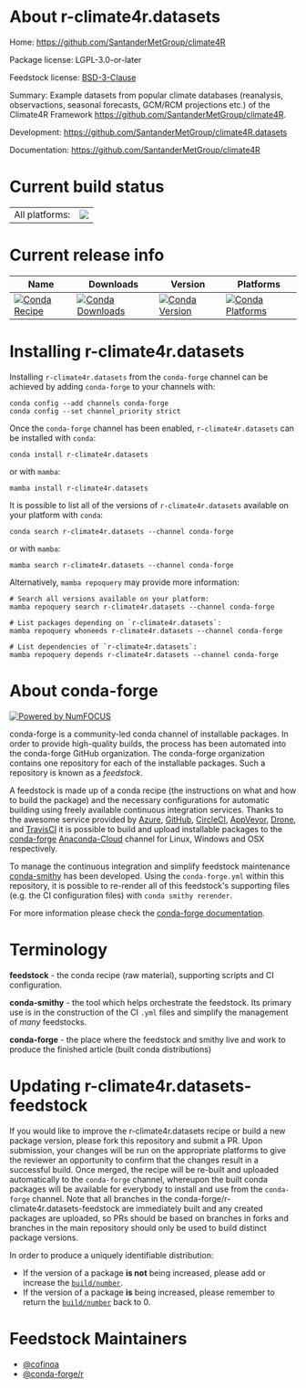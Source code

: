 About r-climate4r.datasets
==========================

Home: https://github.com/SantanderMetGroup/climate4R

Package license: LGPL-3.0-or-later

Feedstock license: [BSD-3-Clause](https://github.com/conda-forge/r-climate4r.datasets-feedstock/blob/main/LICENSE.txt)

Summary: Example datasets from popular climate databases (reanalysis, observactions, seasonal forecasts, GCM/RCM projections etc.) of the Climate4R Framework <https://github.com/SantanderMetGroup/climate4R>.

Development: https://github.com/SantanderMetGroup/climate4R.datasets

Documentation: https://github.com/SantanderMetGroup/climate4R

Current build status
====================


<table><tr><td>All platforms:</td>
    <td>
      <a href="https://dev.azure.com/conda-forge/feedstock-builds/_build/latest?definitionId=16192&branchName=main">
        <img src="https://dev.azure.com/conda-forge/feedstock-builds/_apis/build/status/r-climate4r.datasets-feedstock?branchName=main">
      </a>
    </td>
  </tr>
</table>

Current release info
====================

| Name | Downloads | Version | Platforms |
| --- | --- | --- | --- |
| [![Conda Recipe](https://img.shields.io/badge/recipe-r--climate4r.datasets-green.svg)](https://anaconda.org/conda-forge/r-climate4r.datasets) | [![Conda Downloads](https://img.shields.io/conda/dn/conda-forge/r-climate4r.datasets.svg)](https://anaconda.org/conda-forge/r-climate4r.datasets) | [![Conda Version](https://img.shields.io/conda/vn/conda-forge/r-climate4r.datasets.svg)](https://anaconda.org/conda-forge/r-climate4r.datasets) | [![Conda Platforms](https://img.shields.io/conda/pn/conda-forge/r-climate4r.datasets.svg)](https://anaconda.org/conda-forge/r-climate4r.datasets) |

Installing r-climate4r.datasets
===============================

Installing `r-climate4r.datasets` from the `conda-forge` channel can be achieved by adding `conda-forge` to your channels with:

```
conda config --add channels conda-forge
conda config --set channel_priority strict
```

Once the `conda-forge` channel has been enabled, `r-climate4r.datasets` can be installed with `conda`:

```
conda install r-climate4r.datasets
```

or with `mamba`:

```
mamba install r-climate4r.datasets
```

It is possible to list all of the versions of `r-climate4r.datasets` available on your platform with `conda`:

```
conda search r-climate4r.datasets --channel conda-forge
```

or with `mamba`:

```
mamba search r-climate4r.datasets --channel conda-forge
```

Alternatively, `mamba repoquery` may provide more information:

```
# Search all versions available on your platform:
mamba repoquery search r-climate4r.datasets --channel conda-forge

# List packages depending on `r-climate4r.datasets`:
mamba repoquery whoneeds r-climate4r.datasets --channel conda-forge

# List dependencies of `r-climate4r.datasets`:
mamba repoquery depends r-climate4r.datasets --channel conda-forge
```


About conda-forge
=================

[![Powered by
NumFOCUS](https://img.shields.io/badge/powered%20by-NumFOCUS-orange.svg?style=flat&colorA=E1523D&colorB=007D8A)](https://numfocus.org)

conda-forge is a community-led conda channel of installable packages.
In order to provide high-quality builds, the process has been automated into the
conda-forge GitHub organization. The conda-forge organization contains one repository
for each of the installable packages. Such a repository is known as a *feedstock*.

A feedstock is made up of a conda recipe (the instructions on what and how to build
the package) and the necessary configurations for automatic building using freely
available continuous integration services. Thanks to the awesome service provided by
[Azure](https://azure.microsoft.com/en-us/services/devops/), [GitHub](https://github.com/),
[CircleCI](https://circleci.com/), [AppVeyor](https://www.appveyor.com/),
[Drone](https://cloud.drone.io/welcome), and [TravisCI](https://travis-ci.com/)
it is possible to build and upload installable packages to the
[conda-forge](https://anaconda.org/conda-forge) [Anaconda-Cloud](https://anaconda.org/)
channel for Linux, Windows and OSX respectively.

To manage the continuous integration and simplify feedstock maintenance
[conda-smithy](https://github.com/conda-forge/conda-smithy) has been developed.
Using the ``conda-forge.yml`` within this repository, it is possible to re-render all of
this feedstock's supporting files (e.g. the CI configuration files) with ``conda smithy rerender``.

For more information please check the [conda-forge documentation](https://conda-forge.org/docs/).

Terminology
===========

**feedstock** - the conda recipe (raw material), supporting scripts and CI configuration.

**conda-smithy** - the tool which helps orchestrate the feedstock.
                   Its primary use is in the construction of the CI ``.yml`` files
                   and simplify the management of *many* feedstocks.

**conda-forge** - the place where the feedstock and smithy live and work to
                  produce the finished article (built conda distributions)


Updating r-climate4r.datasets-feedstock
=======================================

If you would like to improve the r-climate4r.datasets recipe or build a new
package version, please fork this repository and submit a PR. Upon submission,
your changes will be run on the appropriate platforms to give the reviewer an
opportunity to confirm that the changes result in a successful build. Once
merged, the recipe will be re-built and uploaded automatically to the
`conda-forge` channel, whereupon the built conda packages will be available for
everybody to install and use from the `conda-forge` channel.
Note that all branches in the conda-forge/r-climate4r.datasets-feedstock are
immediately built and any created packages are uploaded, so PRs should be based
on branches in forks and branches in the main repository should only be used to
build distinct package versions.

In order to produce a uniquely identifiable distribution:
 * If the version of a package **is not** being increased, please add or increase
   the [``build/number``](https://docs.conda.io/projects/conda-build/en/latest/resources/define-metadata.html#build-number-and-string).
 * If the version of a package **is** being increased, please remember to return
   the [``build/number``](https://docs.conda.io/projects/conda-build/en/latest/resources/define-metadata.html#build-number-and-string)
   back to 0.

Feedstock Maintainers
=====================

* [@cofinoa](https://github.com/cofinoa/)
* [@conda-forge/r](https://github.com/conda-forge/r/)

